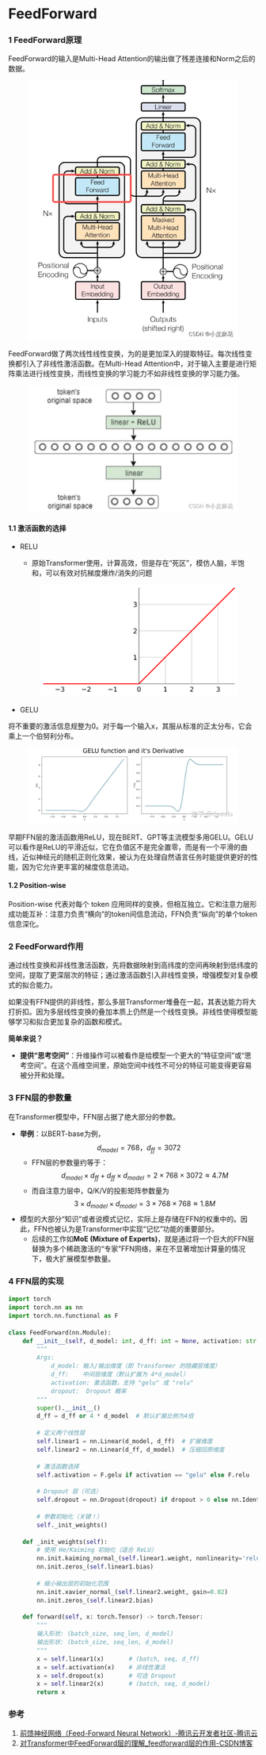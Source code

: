 # FeedForward

### 1 FeedForward原理

FeedForward的输入是Multi-Head Attention的输出做了残差连接和Norm之后的数据。

<figure><img src="../.gitbook/assets/image.png" alt=""><figcaption></figcaption></figure>

FeedForward做了两次线性线性变换，为的是更加深入的提取特征。每次线性变换都引入了非线性激活函数。在Multi-Head Attention中，对于输入主要是进行矩阵乘法进行线性变换，而线性变换的学习能力不如非线性变换的学习能力强。

<figure><img src="../.gitbook/assets/image (1).png" alt=""><figcaption></figcaption></figure>

#### 1.1 激活函数的选择

*   RELU

    * 原始Transformer使用，计算高效，但是存在“死区”，模仿人脑，半饱和，可以有效对抗梯度爆炸/消失的问题

    <figure><img src="../.gitbook/assets/image (10).png" alt=""><figcaption></figcaption></figure>
* GELU

将不重要的激活信息规整为0。对于每一个输入x，其服从标准的正太分布，它会乘上一个伯努利分布。

<figure><img src="../.gitbook/assets/image (11).png" alt=""><figcaption></figcaption></figure>

早期FFN层的激活函数用ReLU，现在BERT、GPT等主流模型多用GELU。GELU可以看作是ReLU的平滑近似，它在负值区不是完全置零，而是有一个平滑的曲线，近似神经元的随机正则化效果，被认为在处理自然语言任务时能提供更好的性能，因为它允许更丰富的梯度信息流动。

#### 1.2 Position-wise

Position-wise 代表对每个 token 应用同样的变换，但相互独立。它和注意力层形成功能互补：注意力负责“横向”的token间信息流动，FFN负责“纵向”的单个token信息深化。

### 2 FeedForward作用

通过线性变换和非线性激活函数，先将数据映射到高纬度的空间再映射到低纬度的空间，提取了更深层次的特征；通过激活函数引入非线性变换，增强模型对复杂模式的拟合能力。

如果没有FFN提供的非线性，那么多层Transformer堆叠在一起，其表达能力将大打折扣。因为多层线性变换的叠加本质上仍然是一个线性变换。非线性使得模型能够学习和拟合更加复杂的函数和模式。

**简单来说？**

* **提供“思考空间”**：升维操作可以被看作是给模型一个更大的“特征空间”或“思考空间”。在这个高维空间里，原始空间中线性不可分的特征可能变得更容易被分开和处理。

### 3 FFN层的参数量

在Transformer模型中，FFN层占据了绝大部分的参数。

* **举例**：以BERT-base为例， $$d_{model} = 768，d_{ff} = 3072$$
  * FFN层的参数量约等于：$$d_{model} \times d_{ff} + d_{ff} \times d_{model} = 2 \times 768 \times 3072 \approx 4.7 M$$
  * 而自注意力层中，Q/K/V的投影矩阵参数量为 $$3 \times d_{model} \times d_{model} = 3 \times 768 \times 768 \approx 1.8 M$$
* 模型的大部分“知识”或者说模式记忆，实际上是存储在FFN的权重中的。因此，FFN也被认为是Transformer中实现“记忆”功能的重要部分。
  * 后续的工作如**MoE (Mixture of Experts)**，就是通过将一个巨大的FFN层替换为多个稀疏激活的“专家”FFN网络，来在不显著增加计算量的情况下，极大扩展模型参数量。

### 4 FFN层的实现

```python
import torch
import torch.nn as nn
import torch.nn.functional as F

class FeedForward(nn.Module):
    def __init__(self, d_model: int, d_ff: int = None, activation: str = "gelu", dropout: float = 0.1):
        """
        Args:
            d_model: 输入/输出维度（即 Transformer 的隐藏层维度）
            d_ff:    中间层维度（默认扩展为 4*d_model）
            activation: 激活函数，支持 "gelu" 或 "relu"
            dropout:  Dropout 概率
        """
        super().__init__()
        d_ff = d_ff or 4 * d_model  # 默认扩展比例为4倍

        # 定义两个线性层
        self.linear1 = nn.Linear(d_model, d_ff)  # 扩展维度
        self.linear2 = nn.Linear(d_ff, d_model)  # 压缩回原维度
        
        # 激活函数选择
        self.activation = F.gelu if activation == "gelu" else F.relu
        
        # Dropout 层（可选）
        self.dropout = nn.Dropout(dropout) if dropout > 0 else nn.Identity()

        # 参数初始化（关键！）
        self._init_weights()

    def _init_weights(self):
        # 使用 He/Kaiming 初始化（适合 ReLU）
        nn.init.kaiming_normal_(self.linear1.weight, nonlinearity='relu')
        nn.init.zeros_(self.linear1.bias)
        
        # 缩小输出层的初始化范围
        nn.init.xavier_normal_(self.linear2.weight, gain=0.02)
        nn.init.zeros_(self.linear2.bias)

    def forward(self, x: torch.Tensor) -> torch.Tensor:
        """
        输入形状: (batch_size, seq_len, d_model)
        输出形状: (batch_size, seq_len, d_model)
        """
        x = self.linear1(x)       # (batch, seq, d_ff)
        x = self.activation(x)    # 非线性激活
        x = self.dropout(x)       # 可选 Dropout
        x = self.linear2(x)       # (batch, seq, d_model)
        return x
```



### 参考

1. [前馈神经网络（Feed-Forward Neural Network）-腾讯云开发者社区-腾讯云](https://cloud.tencent.com/developer/article/2511089)
2. [对Transformer中FeedForward层的理解\_feedforward层的作用-CSDN博客](https://blog.csdn.net/weixin_51756104/article/details/127250190)



